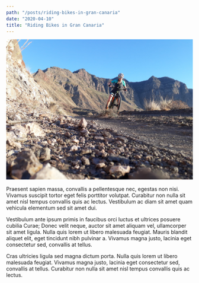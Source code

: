 ```yaml
---
path: "/posts/riding-bikes-in-gran-canaria"
date: "2020-04-10"
title: "Riding Bikes in Gran Canaria"
---
```


![Mountain biking](../images/riding-bikes-in-gran-canaria/mtb-gc.jpg)

Praesent sapien massa, convallis a pellentesque nec, egestas non nisi. Vivamus suscipit tortor eget felis porttitor volutpat. Curabitur non nulla sit amet nisl tempus convallis quis ac lectus. Vestibulum ac diam sit amet quam vehicula elementum sed sit amet dui.

<!-- end -->

Vestibulum ante ipsum primis in faucibus orci luctus et ultrices posuere cubilia Curae; Donec velit neque, auctor sit amet aliquam vel, ullamcorper sit amet ligula. Nulla quis lorem ut libero malesuada feugiat. Mauris blandit aliquet elit, eget tincidunt nibh pulvinar a. Vivamus magna justo, lacinia eget consectetur sed, convallis at tellus.

Cras ultricies ligula sed magna dictum porta. Nulla quis lorem ut libero malesuada feugiat. Vivamus magna justo, lacinia eget consectetur sed, convallis at tellus. Curabitur non nulla sit amet nisl tempus convallis quis ac lectus.